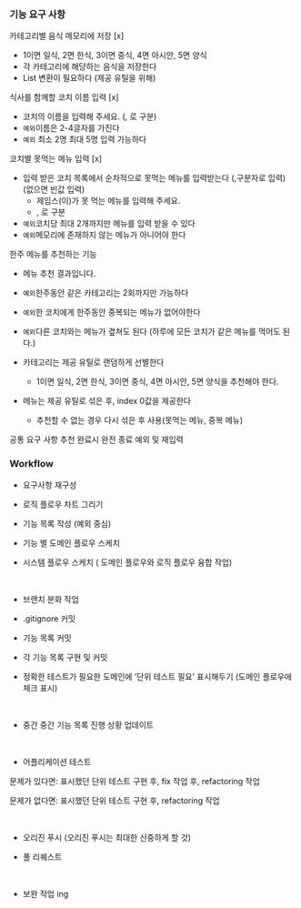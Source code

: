 
### 기능 요구 사항

카테고리별 음식 메모리에 저장 [x]
+ 1이면 일식, 2면 한식, 3이면 중식, 4면 아시안, 5면 양식
+ 각 카테고리에 해당하는 음식을 저장한다
+ List<String> 변환이 필요하다 (제공 유틸을 위해)


식사를 함께할 코치 이름 입력 [x]
+ 코치의 이름을 입력해 주세요. (, 로 구분)
+ `예외`이름은 2-4글자를 가진다 
+ `예외` 최소 2명 최대 5명 입력 가능하다

코치별 못먹는 메뉴 입력 [x]
+ 입력 받은 코치 목록에서 순차적으로 못먹는 메뉴를 입력받는다 (,구분자로 입력) (없으면 빈값 입력)
  + 제임스(이)가 못 먹는 메뉴를 입력해 주세요.
  + , 로 구분
+ `예외`코치당 최대 2개까지만 메뉴를 입력 받을 수 있다
+ `예외`메모리에 존재하지 않는 메뉴가 아니어야 한다

한주 메뉴를 추천하는 기능
+ 메뉴 추천 결과입니다.
+ `예외`한주동안 같은 카테고리는 2회까지만 가능하다
+ `예외`한 코치에게 한주동안 중복되는 메뉴가 없어야한다
+ `예외`다른 코치와는 메뉴가 곂쳐도 된다 (하루에 모든 코치가 같은 메뉴를 먹어도 된다.)

+ 카테고리는 제공 유틸로 랜덤하게 선별한다
  + 1이면 일식, 2면 한식, 3이면 중식, 4면 아시안, 5면 양식을 추천해야 한다.
+ 메뉴는 제공 유틸로 섞은 후, index 0값을 제공한다
  + 추천할 수 없는 경우 다시 섞은 후 사용(못먹는 메뉴, 중복 메뉴)



공통 요구 사항
추천 완료시 완전 종료
예외 및 재입력

### Workflow

+ 요구사항 재구성

+ 로직 플로우 차트 그리기

+ 기능 목록 작성 (예외 중심)

+ 기능 별 도메인 플로우 스케치

+ 시스템 플로우 스케치 ( 도메인 플로우와 로직 플로우 융합 작업)

</br>

+ 브랜치 분화 작업

+ .gitignore 커밋

+ 기능 목록 커밋

+ 각 기능 목록 구현 및 커밋

+ 정확한 테스트가 필요한 도메인에 ‘단위 테스트 필요’ 표시해두기 (도메인 플로우에 체크 표시)

</br>

+ 중간 중간 기능 목록 진행 상황 업데이트

</br>

+ 어플리케이션 테스트

문제가 있다면: 표시했던 단위 테스트 구현 후, fix 작업 후, refactoring 작업

문제가 없다면: 표시했던 단위 테스트 구현 후, refactoring 작업

</br>

+ 오리진 푸시 (오리진 푸시는 최대한 신중하게 할 것)

+ 풀 리퀘스트

</br>

+ 보완 작업 ing








